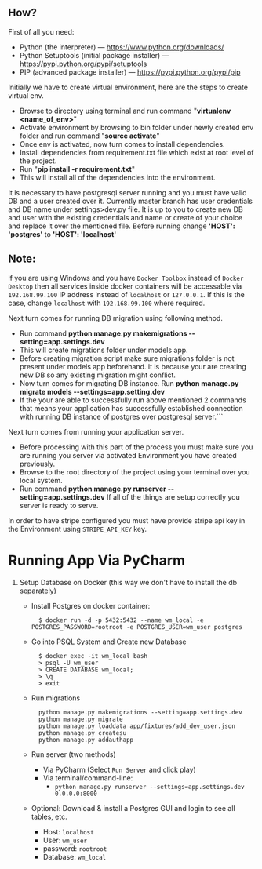 ## How? ##

First of all you need:

* Python (the interpreter) — https://www.python.org/downloads/
* Python Setuptools (initial package installer) — https://pypi.python.org/pypi/setuptools
* PIP (advanced package installer) — https://pypi.python.org/pypi/pip

Initially we have to create virtual environment, here are the steps to create virtual env.

* Browse to directory using terminal and run command "**virtualenv <name_of_env>**"
* Activate environment by browsing to bin folder under newly created env folder and run command "**source activate**"
* Once env is activated, now turn comes to install dependencies.
* Install dependencies from requirement.txt file which exist at root level of the project.
* Run "**pip install -r requirement.txt**"
* This will install all of the dependencies into the environment.

It is necessary to have postgresql server running and you must have valid DB and a user created over it.
Currently master branch has user credentials and DB name under settings>dev.py file.
It is up to you to create new DB and user with the existing credentials and name or create of your choice and replace it over the mentioned file.
Before running change **'HOST': 'postgres'** to **'HOST': 'localhost'**

## Note:
if you are using Windows and you have `Docker Toolbox` instead of `Docker Desktop` then all services inside docker containers will be accessable via `192.168.99.100` IP address instead of `localhost` or `127.0.0.1`. If this is the case, change `localhost` with `192.168.99.100` where required.


Next turn comes for running DB migration using following method.
* Run command **python manage.py makemigrations --setting=app.settings.dev**
* This will create migrations folder under models app.
* Before creating migration script make sure migrations folder is not present under models app beforehand.
it is because your are creating new DB so any existing migration might conflict.
* Now turn comes for migrating DB instance. Run **python manage.py migrate models --settings=app.setting.dev**
* If the your are able to successfully run above mentioned 2 commands that means your application has successfully established
connection with running DB instance of postgres over postgresql server.```

Next turn comes from running your application server.
* Before processing with this part of the process you must make sure you are running you server via
activated Environment you have created previously.
* Browse to the root directory of the project using your terminal over you local system.
* Run command **python manage.py runserver --setting=app.settings.dev**
If all of the things are setup correctly you server is ready to serve.

In order to have stripe configured you must have provide stripe api key in the Environment using `STRIPE_API_KEY` key.

# Running App Via PyCharm
1. Setup Database on Docker (this way we don't have to install the db separately)

    - Install Postgres on docker container: 
    
            $ docker run -d -p 5432:5432 --name wm_local -e POSTGRES_PASSWORD=rootroot -e POSTGRES_USER=wm_user postgres
       
    - Go into PSQL System and Create new Database
    
            $ docker exec -it wm_local bash
            > psql -U wm_user
            > CREATE DATABASE wm_local;
            > \q
            > exit
            
    - Run migrations
    
            python manage.py makemigrations --setting=app.settings.dev
            python manage.py migrate
            python manage.py loaddata app/fixtures/add_dev_user.json
            python manage.py createsu
            python manage.py addauthapp
            
    - Run server (two methods)
    
        - Via PyCharm (Select `Run Server` and click play)
        - Via terminal/command-line: 
            -   `python manage.py runserver --settings=app.settings.dev  0.0.0.0:8000`
            
    - Optional: Download & install a Postgres GUI and login to see all tables, etc.
        - Host: `localhost`
        - User: `wm_user`
        - password: `rootroot`
        - Database: `wm_local`
   